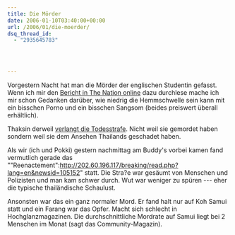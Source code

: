 ```yaml
---
title: Die Mörder
date: 2006-01-10T03:40:00+00:00
url: /2006/01/die-moerder/
dsq_thread_id:
  - "2935645783"




---
```

Vorgestern Nacht hat man die Mörder der englischen Studentin gefasst. Wenn ich mir den [Bericht in The Nation online][1] dazu durchlese mache ich mir schon Gedanken darüber, wie niedrig die Hemmschwelle sein kann mit ein bisschen Porno und ein bisschen Sangsom (beides preiswert überall erhältlich).

Thaksin derweil [verlangt die Todesstrafe][2]. Nicht weil sie gemordet haben sondern weil sie dem Ansehen Thailands geschadet haben.

Als wir (ich und Pokki) gestern nachmittag am Buddy's vorbei kamen fand vermutlich gerade das ""Reenactement":<http://202.60.196.117/breaking/read.php?lang=en&newsid=105152>" statt. Die Stra?e war gesäumt von Menschen und Polizisten und man kam schwer durch. Wut war weniger zu spüren --- eher die typische thailändische Schaulust.

Ansonsten war das ein ganz normaler Mord. Er fand halt nur auf Koh Samui statt und ein Farang war das Opfer. Macht sich schlecht in Hochglanzmagazinen. Die durchschnittliche Mordrate auf Samui liegt bei 2 Menschen im Monat (sagt das Community-Magazin).

 [1]: http://nationmultimedia.com/2006/01/10/national/index.php?news=national_19614397.html
 [2]: http://202.60.196.117/breaking/read.php?lang=en&newsid=105152

